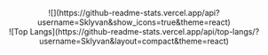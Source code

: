 <p style="text-align: center;">
![](https://github-readme-stats.vercel.app/api?username=Sklyvan&show_icons=true&theme=react)
<br>
![Top Langs](https://github-readme-stats.vercel.app/api/top-langs/?username=Sklyvan&layout=compact&theme=react)
</p>
